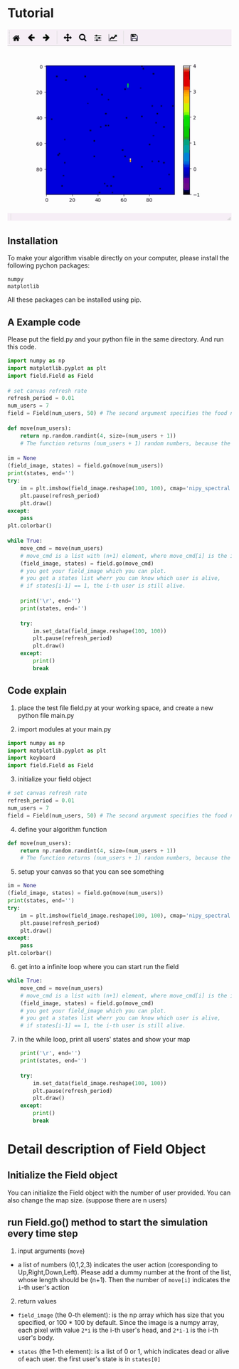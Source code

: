 # Tutorial

![](./localDemo.gif)

## Installation

To make your algorithm visable directly on your computer, please install the following pychon packages:
```
numpy
matplotlib
```
All these packages can be installed using pip.

## A Example code
Please put the field.py and your python file in the same directory. And run this code.
```python
import numpy as np
import matplotlib.pyplot as plt
import field.Field as Field

# set canvas refresh rate
refresh_period = 0.01
num_users = 7
field = Field(num_users, 50) # The second argument specifies the food number in the field

def move(num_users):
    return np.random.randint(4, size=(num_users + 1))
    # The function returns (num_users + 1) random numbers, because the field object requires that.

im = None
(field_image, states) = field.go(move(num_users))
print(states, end='')
try:
    im = plt.imshow(field_image.reshape(100, 100), cmap='nipy_spectral')
    plt.pause(refresh_period)
    plt.draw()
except:
    pass
plt.colorbar()

while True:
    move_cmd = move(num_users)
    # move_cmd is a list with (n+1) element, where move_cmd[i] is the i-th user's movement (start from 1).
    (field_image, states) = field.go(move_cmd)
    # you get your field_image which you can plot.
    # you get a states list wherr you can know which user is alive,
    # if states[i-1] == 1, the i-th user is still alive.

    print('\r', end='')
    print(states, end='')

    try:
        im.set_data(field_image.reshape(100, 100))
        plt.pause(refresh_period)
        plt.draw()
    except:
        print()
        break
```

## Code explain

1. place the test file field.py at your working space, and create a new python file main.py

2. import modules at your main.py
```python
import numpy as np
import matplotlib.pyplot as plt
import keyboard
import field.Field as Field
```

3. initialize your field object
```python
# set canvas refresh rate
refresh_period = 0.01
num_users = 7
field = Field(num_users, 50) # The second argument specifies the food number in the field
```

4. define your algorithm function
```python
def move(num_users):
    return np.random.randint(4, size=(num_users + 1))
    # The function returns (num_users + 1) random numbers, because the field object requires that. 
```

5. setup your canvas so that you can see something
```python
im = None
(field_image, states) = field.go(move(num_users))
print(states, end='')
try:
    im = plt.imshow(field_image.reshape(100, 100), cmap='nipy_spectral')
    plt.pause(refresh_period)
    plt.draw()
except:
    pass
plt.colorbar()
```

6. get into a infinite loop where you can start run the field
```python
while True:
    move_cmd = move(num_users)
    # move_cmd is a list with (n+1) element, where move_cmd[i] is the i-th user's movement (start from 1).
    (field_image, states) = field.go(move_cmd)
    # you get your field_image which you can plot.
    # you get a states list wherr you can know which user is alive,
    # if states[i-1] == 1, the i-th user is still alive.
```

7. in the while loop, print all users' states and show your map
```python
    print('\r', end='')
    print(states, end='')

    try:
        im.set_data(field_image.reshape(100, 100))
        plt.pause(refresh_period)
        plt.draw()
    except:
        print()
        break
```

# Detail description of Field Object

## Initialize the Field object 

You can initialize the Field object with the number of user provided. You can also change the map size. (suppose there are n users)

## run Field.go() method to start the simulation every time step

1. input arguments (```move```)
    
- a list of numbers (0,1,2,3) indicates the user action (coresponding to Up,Right,Down,Left). Please add a dummy number at the front of the list, whose length should be (n+1). Then the number of ```move[i]``` indicates the ```i```-th user's action

2. return values

- ```field_image``` (the 0-th element): is the np array which has size that you specified, or 100 * 100 by default. Since the image is a numpy array, each pixel with value ```2*i``` is the i-th user's head, and ```2*i-1``` is the i-th user's body.

- ```states``` (the 1-th element): is a list of 0 or 1, which indicates dead or alive of each user. the first user's state is in ```states[0]```